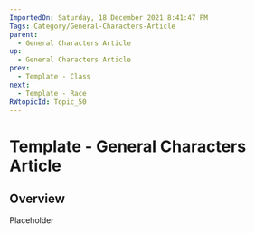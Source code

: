 ```yaml
---
ImportedOn: Saturday, 18 December 2021 8:41:47 PM
Tags: Category/General-Characters-Article
parent:
  - General Characters Article
up:
  - General Characters Article
prev:
  - Template - Class
next:
  - Template - Race
RWtopicId: Topic_50
---
```

# Template - General Characters Article
## Overview
Placeholder

